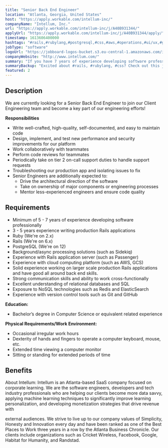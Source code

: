 ```yaml
---
title: "Senior Back End Engineer"
location: "Atlanta, Georgia, United States"
host: "https://apply.workable.com/intellum-inc/"
companyName: "Intellum, Inc."
url: "https://apply.workable.com/intellum-inc/j/A40B931344/"
applyUrl: "https://apply.workable.com/intellum-inc/j/A40B931344/apply/"
timestamp: 1613606400000
hashtags: "#rails,#rubylang,#postgresql,#css,#aws,#operations,#ui/ux,#git,#management,#redis"
jobType: "software"
logoUrl: "https://jobboard-logos-bucket.s3.eu-central-1.amazonaws.com/intellum-inc-"
companyWebsite: "http://www.intellum.com/"
summary: "If you have 7 years of experience developing software professionally, Intellum is looking for someone with your knowledge."
summaryBackup: "Excited about #rails, #rubylang, #css? Check out this job post!"
featured: 2
---
```


## Description

We are currently looking for a Senior Back End Engineer to join our Client Engineering team and become a key part of our engineering efforts!

**Responsibilities**

*   Write well-crafted, high-quality, self-documented, and easy to maintain code
*   Design, implement, and test new performance and security improvements for our platform
*   Work collaboratively with teammates
*   Perform code reviews for teammates
*   Periodically take on tier 2 on-call support duties to handle support requests
*   Troubleshooting our production app and isolating issues to fix
*   Senior Engineers are additionally expected to:
    *   Drive the architectural direction of the software
    *   Take on ownership of major components or engineering processes
    *   Mentor less-experienced engineers and ensure code quality

## Requirements

*   Minimum of 5 - 7 years of experience developing software professionally
*   3 - 5 years experience writing production Rails applications
*   Ruby (We're on 2.x)
*   Rails (We're on 6.x)
*   PostgreSQL (We're on 12)
*   Background/async processing solutions (such as Sidekiq)
*   Experience with Rails application server (such as Passenger)
*   Experience with cloud computing platform (such as AWS, GCS)
*   Solid experience working on larger scale production Rails applications and have good all around back end skills.
*   Strong communication skills and ability to work cross-functionally
*   Excellent understanding of relational databases and SQL
*   Exposure to NoSQL technologies such as Redis and ElasticSearch
*   Experience with version control tools such as Git and GitHub

**Education:**

*   Bachelor’s degree in Computer Science or equivalent related experience

**Physical Requirements/Work Environment:**

*   Occasional irregular work hours
*   Dexterity of hands and fingers to operate a computer keyboard, mouse, etc.
*   Extended time viewing a computer monitor
*   Sitting or standing for extended periods of time

## Benefits

About Intellum: Intellum is an Atlanta-based SaaS company focused on corporate learning. We are the software engineers, developers and tech industry professionals who are helping our clients become more data savvy, applying machine learning techniques to significantly improve learning personalization, and developing monetization strategies that drive revenue with

external audiences. We strive to live up to our company values of Simplicity, Honesty and Innovation every day and have been ranked as one of the Best Places to Work three years in a row by the Atlanta Business Chronicle. Our clients include organizations such as Cricket Wireless, Facebook, Google, Habitat for Humanity, and Randstad.
